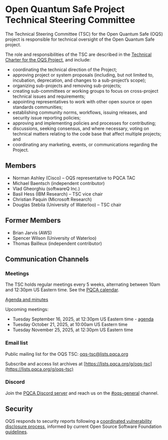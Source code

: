 # Open Quantum Safe Project Technical Steering Committee

The Technical Steering Committee (TSC) for the Open Quantum Safe (OQS) project is responsible for technical oversight of the Open Quantum Safe project.

The role and responsibilities of the TSC are described in the [Technical Charter for the OQS Project](charter/charter-2024-01-03.pdf), and include:

- coordinating the technical direction of the Project;
- approving project or system proposals (including, but not limited to, incubation, deprecation, and changes to a sub-project’s scope);
- organizing sub-projects and removing sub-projects;
- creating sub-committees or working groups to focus on cross-project technical issues and requirements;
- appointing representatives to work with other open source or open standards communities;
- establishing community norms, workflows, issuing releases, and security issue reporting policies;
- approving and implementing policies and processes for contributing;
- discussions, seeking consensus, and where necessary, voting on technical matters relating to the code base that affect multiple projects; and
- coordinating any marketing, events, or communications regarding the Project.

## Members

- Norman Ashley (Cisco) – OQS representative to PQCA TAC
- Michael Baentsch (independent contributor)
- Vlad Gheorghiu (softwareQ Inc.)
- Basil Hess (IBM Research) – TSC vice chair
- Christian Paquin (Microsoft Research)
- Douglas Stebila (University of Waterloo) – TSC chair

## Former Members

- Brian Jarvis (AWS)
- Spencer Wilson (University of Waterloo)
- Thomas Bailleux (independent contributor)

## Communication Channels

### Meetings

The TSC holds regular meetings every 5 weeks, alternating between 10am and 12:30pm US Eastern time.  See the [PQCA calendar](https://pqca.org/calendar/).

[Agenda and minutes](meetings/index.md)

Upcoming meetings:

- Tuesday September 16, 2025, at 12:30pm US Eastern time - [agenda](meetings/2025-09-16/agenda.md)
- Tuesday October 21, 2025, at 10:00am US Eastern time
- Tuesday November 25, 2025, at 12:30pm US Eastern time

### Email list

Public mailing list for the OQS TSC: [oqs-tsc@lists.pqca.org](mailto:oqs-tsc@lists.pqca.org)

Subscribe and access list archives at [https://lists.pqca.org/g/oqs-tsc](https://lists.pqca.org/g/oqs-tsc)

### Discord

Join the [PQCA Discord server](https://discord.gg/gv8YN5bb) and reach us on the [#oqs-general](https://discordapp.com/channels/1202723482224295936/1203395992003678238) channel.

## Security

OQS responds to security reports following a [coordinated vulnerability disclosure process](security/response-process.md), informed by current Open Source Software Foundation [guidelines](https://github.com/ossf/oss-vulnerability-guide).
